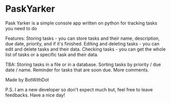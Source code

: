 # PaskYarker
Pask Yarker is a simple console app written on python for tracking tasks you need to do

Features:
Storing tasks - you can store tasks and their name, description, due date, priority, and if it's finished.
Editing and deleting tasks - you can edit and delete tasks and their data.
Checking tasks - you can get the whole list of tasks or a specific task and their data.

TBA:
Storing tasks in a file or in a database.
Sorting tasks by priority / due date / name.
Reminder for tasks that are soon due.
More comments.

Made by BotWithDot

P.S.
I am a new developer so don't expect much but, feel free to leave feedbacks.
Have a nice day!
